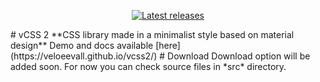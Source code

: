 <p align="center">
    <a href="https://github.com/pocketbase/pocketbase/releases" target="_blank" rel="noopener"><img src="https://img.shields.io/badge/latest_release-soon-blue" alt="Latest releases" /></a>
</p>
# vCSS 2
**CSS library made in a minimalist style based on material design**
Demo and docs available [here](https://veloeevall.github.io/vcss2/)
# Download
Download option will be added soon. For now you can check source files in *src* directory.
